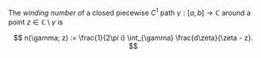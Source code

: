 The *winding number* of a closed piecewise $C^1$ path $\gamma: [a, b] \to \mathbb{C}$ around a point $z \in \mathbb{C} \setminus \gamma$ is 

$$
n(\gamma; z) := \frac{1}{2\pi i} \int_{\gamma} \frac{d\zeta}{\zeta - z}.
$$

